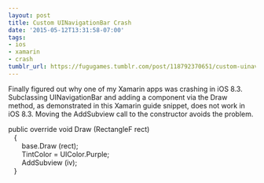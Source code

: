 ```yaml
---
layout: post
title: Custom UINavigationBar Crash
date: '2015-05-12T13:31:58-07:00'
tags:
- ios
- xamarin
- crash
tumblr_url: https://fugugames.tumblr.com/post/118792370651/custom-uinavigationbar-crash
---
```

Finally figured out why one of my Xamarin apps was crashing in iOS 8.3. Subclassing UINavigationBar and adding a component via the Draw method, as demonstrated in this Xamarin guide snippet, does not work in iOS 8.3. Moving the AddSubview call to the constructor avoids the problem.

public override void Draw (RectangleF rect)  
​ &nbsp; &nbsp;{  
​​ &nbsp; &nbsp; &nbsp; &nbsp;base.Draw (rect);  
 &nbsp; &nbsp; &nbsp; &nbsp;TintColor = UIColor.Purple;  
​​ &nbsp; &nbsp; &nbsp; &nbsp;AddSubview (iv);  
​ &nbsp; &nbsp;}

